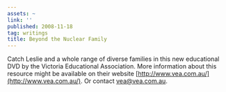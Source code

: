```yaml
---
assets: ~
link: ''
published: 2008-11-18
tag: writings
title: Beyond the Nuclear Family
---
```

Catch Leslie and a whole range of diverse families in this new
educational DVD by the Victoria Educational Association. More
information about this resource might be available on their website [http://www.vea.com.au/](http://www.vea.com.au/).
Or contact [vea@vea.com.au](mailto:vea@vea.com.au).